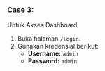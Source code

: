 ### Case 3:
Untuk Akses Dashboard
1. Buka halaman `/login`.
2. Gunakan kredensial berikut:
    - **Username:** `admin`
    - **Password:** `admin`